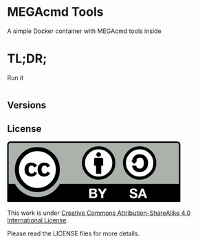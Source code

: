 # MEGAcmd Tools

A simple Docker container with MEGAcmd tools inside

# TL;DR;

Run it
```bash
```

## Versions

## License

<img src="./img/by-sa.png">

This work is under [Creative Commons Attribution-ShareAlike 4.0 International License](http://creativecommons.org/licenses/by-sa/4.0/).

Please read the LICENSE files for more details.
